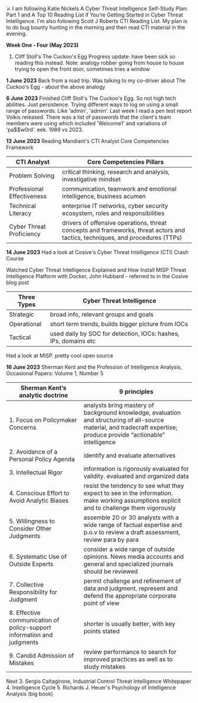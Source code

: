⚔️ I am following Katie Nickels A Cyber Threat Intelligence Self-Study Plan: Part 1 and A Top 10 Reading List if You’re Getting Started in Cyber Threat Intelligence. I'm also following Scott J Roberts CTI Reading List. My plan is to do bug bounty hunting in the morning and then read CTI material in the evening.

**Week One - Four (May 2023)**
1. Cliff Stoll's The Cuckoo's Egg 
Progress update: have been sick so reading this instead. 
Note: analogy robber going from house to house trying to open the front door, sometimes tries a window

**1 June 2023**
Back from a road trip. Was talking to my co-driver about The Cuckoo's Egg - about the above analogy

**6 June 2023**
Finished Cliff Stoll's The Cuckoo's Egg. So not high tech abilities. Just persistence. Trying different ways to log on using a small range of passwords. Like 'admin', 'admin'. Last week I read a pen test report Volkis released. There was a list of passwords that the client's team members were using which included 'Welcome1' and variations of 'pa$$w0rd'. eek. 1989 vs 2023. 

**13 June 2023**
Reading Mandiant's CTI Analyst Core Competencies Framework

| CTI Analyst | Core Competencies Pillars|
| --- | --- |
| Problem Solving | critical thinking, research and analysis, investigative mindset |
| Professional Effectiveness |communication, teamwork and emotional intelligence, business acumen |
| Technical Literacy | enterprise IT networks, cyber security ecosystem, roles and responsibilities |
| Cyber Threat Proficiency | drivers of offensive operations, threat concepts and frameworks, threat actors and tactics, techniques, and procedures (TTPs) |

**14 June 2023**
Had a look at Cosive's Cyber Threat Intelligence (CTI) Crash Course

Watched Cyber Threat Intelligence Explained and How Install MISP Threat Intelligence Platform with Docker, John Hubbard - referred to in the Cosive blog post

| Three Types | Cyber Threat Intelligence | 
| --- | --- |
| Strategic | broad info, relevant groups and goals |
| Operational | short term trends, builds bigger picture from IOCs |
| Tactical | used daily by SOC for detection, IOCs: hashes, IPs, domains etc |

Had a look at MISP. pretty cool open source

**16 June 2023**
Sherman Kent and the Profession of Intelligence Analysis, Occasional Papers: Volume 1, Number 5 

| Sherman Kent’s analytic doctrine | 9 principles |
| --- | --- |
| 1. Focus on Policymaker Concerns | analysts bring mastery of background knowledge, evaluation and structuring of all-source material, and tradecraft expertise; produce provide “actionable” intelligence |
| 2. Avoidance of a Personal Policy Agenda | identify and evaluate alternatives |
| 3. Intellectual Rigor | information is rigorously evaluated for validity. evaluated and organized data |
| 4. Conscious Effort to Avoid Analytic Biases | resist the tendency to see what they expect to see in the information. make working assumptions explicit and to challenge them vigorously |
| 5. Willingness to Consider Other Judgments | assemble 20 or 30 analysts with a wide range of factual expertise and p.o.v to review a draft assessment, review para by para |
| 6. Systematic Use of Outside Experts | consider a wide range of outside opinions. News media accounts and general and specialized journals should be reviewed |
| 7. Collective Responsibility for Judgment | permit challenge and refinement of data and judgment. represent and defend the appropriate corporate point of view |
| 8. Effective communication of policy-support information and judgments | shorter is usually better, with key points stated |
| 9. Candid Admission of Mistakes | review performance to search for improved practices as well as to study mistakes |

Next
3. Sergio Caltagirone, Industrial Control Threat Intelligence Whitepaper
4. Intelligence Cycle
5. Richards J. Heuer's Psychology of Intelligence Analysis (big book)





